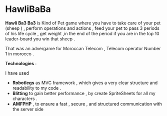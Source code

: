 # HawliBaBa

<b>Hawli Ba3 Ba3</b> is Kind of Pet game where you have to take care of your pet (sheep ) , perform operations and actions , feed your pet
to pass 3 periods of his life cycle , get weight ,in the end of the period if you are in the top 10 leader-board you win that sheep .

That was an advergame for  Moroccan Telecom , Telecom operator Number 1 in morocco .


<b>Technologies</b> :

I have used
- <b>Robotlegs</b> as MVC framework , which gives a very clear structure and readability to my code .
- <b>Blitting</b> to gain better performance , by create SpriteSheets for all my characters .
- <b>AMFPHP</b> , to ensure a fast , secure , and structured communication with the server side